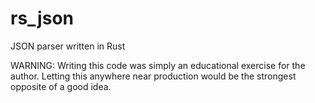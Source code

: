 # rs_json

JSON parser written in Rust

WARNING: Writing this code was simply an educational exercise for the author. Letting this anywhere near production would be the strongest opposite of a good idea.
